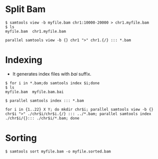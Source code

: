 # Split Bam

```
$ samtools view -b myfile.bam chr1:10000-20000 > chr1.myfile.bam
$ ls
myfile.bam  chr1.myfile.bam
```
```
parallel samtools view -b {} chr1 ">" chr1.{/} ::: *.bam
```


# Indexing
- It generates index files with *bai* suffix.
```
$ for i in *.bam;do samtools index $i;done
$ ls
myfile.bam  myfile.bam.bai
```
```
$ parallel samtools index ::: *.bam
```

```
for i in {1..22} X Y; do mkdir chr$i; parallel samtools view -b {} chr$i ">" ./chr$i/chr$i.{/} ::: ../*.bam; parallel samtools index ./chr$i/{}::: ./chr$i/*.bam; done
```

# Sorting
```
$ samtools sort myfile.bam -o myfile.sorted.bam
```


